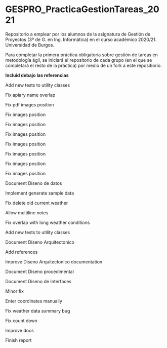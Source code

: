 # GESPRO_PracticaGestionTareas_2021
Repositorio a emplear por los alumnos de la asignatura de Gestión de Proyectos (3º de G. en Ing. Informática) en el curso académico 2020/21. Universidad de Burgos.

Para completar la primera práctica obligatoria sobre gestión de tareas en metodología ágil, se iniciará el repositorio de cada grupo (en el que se completará el resto de la práctica) por medio de un fork a este repositiorio.


**Incluid debajo las referencias**

Add new tests to utility classes

Fix apiary name overlap

Fix pdf images position

Fix images position

Fix images position

Fix images position

Fix images position

Fix images position 

Fix images position

Fix images position

Document Diseno de datos 

Implement generate sample data

Fix delete old current weather 

Allow multiline notes 

Fix overlap with long weather conditions 

Add new tests to utility classes 

Document Diseno Arquitectonico 

Add references 

Improve Diseno Arquitectonico documentation 

Document Diseno procedimental 

Document Diseno de Interfaces 

Minor fix 

Enter coordinates manually 

Fix weather data summary bug

Fix count down

Improve docs

Finish report
